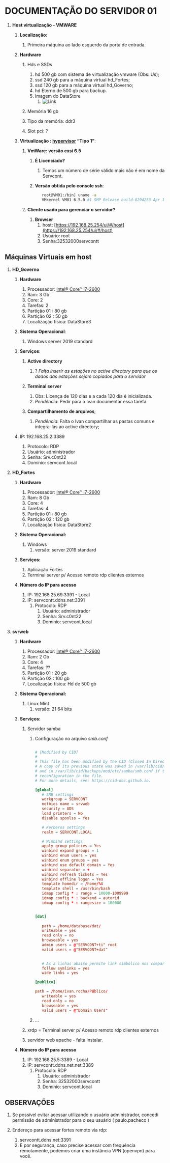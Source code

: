 # DOCUMENTAÇÃO DO SERVIDOR 01

1. **Host virtualização - VMWARE**
   1. **Localização:**
      1. Primeira máquina ao lado esquerdo da porta de entrada.

   2. **Hardware**

      1. Hds e SSDs
         1. hd 500 gb com sistema de virtualização vmware (Obs: Us);
         2. ssd 240 gb para a máquina virtual hd_Fortes;
         3. ssd 120 gb para a máquina virtual hd_Governo;
         4. hd Eterno de 500 gb para backup.
         5. Imagem do DataStore
            1. ![Link](../../img/DataStores_do_servidor_vmware.jpeg)

      2. Memória 16 gb
      3. Tipo da memória: ddr3
      4. Slot pci: ?

   3. **Virtualização : [hypervisor](https://www.vmware.com/topics/glossary/content/hypervisor.html#:~:text=A%20hypervisor%2C%20also%20known%20as,such%20as%20memory%20and%20processing.)  “Tipo 1”**:
      1. **VmWare: versão exsi 6.5**
         1. **É Licenciado?**
            1. Temos um número de série válido mais não é em nome da Servcont.

         2. **Versão obtida pelo console ssh**:

            ```sh
               root@VM01:/bin] uname -a
               VMkernel VM01 6.5.0 #1 SMP Release build-8294253 Apr 17 2018 19:05:39 x86_64 x86_64 x86_64 ESXi
            ```

      2. **Cliente usado para gerenciar o servidor?**
         1. **Browser**
            1. host: [https://192.168.25.254/ui/#/host](https://192.168.25.254/ui/#/host)
            2. Usuário: root
            3. Senha:32532000servcontt

## Máquinas Virtuais em host

1. **HD_Governo**
   1. **Hardware**
      1. Processador:  [Intel® Core™ i7-2600](https://www.intel.com.br/content/www/br/pt/products/sku/52213/intel-core-i72600-processor-8m-cache-up-to-3-80-ghz/specifications.html)
      2. Ram: 3 Gb
      3. Core: 2
      4. Tarefas: 2
      5. Partição 01 : 80 gb
      6. Partição 02 : 50 gb
      7. Localização física: DataStore3

   2. **Sistema Operacional**:
      1. Windows server 2019 standard

   3. **Serviços**:
      1. **Active directory**
         1. ? _Falta inserir as estações no active directory para que os dados das estações sejam copiados para o servidor_

      2. **Terminal server**
         1. Obs: Licença de 120 dias e a cada 120 dia é inicializada.
         2. _Pendência_: Pedir para o Ivan documentar essa tarefa.

      3. **Compartilhamento de arquivos**;
         1. _Pendência_: Falta o Ivan compartilhar as pastas comuns e integra-las ao active directory;

   4. IP: 192.168.25.2:3389
      1. Protocolo: RDP
      2. Usuário: administrador
      3. Senha: Srv.c0nt22
      4. Domínio: servcont.local

2. **HD_Fortes**
   1. **Hardware**
      1. Processador:  [Intel® Core™ i7-2600](https://www.intel.com.br/content/www/br/pt/products/sku/52213/intel-core-i72600-processor-8m-cache-up-to-3-80-ghz/specifications.html)
      2. Ram: 8 Gb
      3. Core: 4
      4. Tarefas: 4
      5. Partição 01 : 80 gb
      6. Partição 02 : 120 gb
      7. Localização física: DataStore2

   2. **Sistema Operacional:**
      1. Windows
         1. versão: server 2019 standard

   3. **Serviços:**
      1. Aplicação Fortes
      2. Terminal server p/ Acesso remoto rdp clientes externos

   4. **Número do IP para acesso**
      1. IP: 192.168.25.69:3391 - Local
      2. IP: servcontt.ddns.net:3391
         1. Protocolo: RDP
            1. Usuário: administrador
            2. Senha: Srv.c0nt22
            3. Domínio: servcont.local

3. **svrweb**
   1. **Hardware**
      1. Processador:  [Intel® Core™ i7-2600](https://www.intel.com.br/content/www/br/pt/products/sku/52213/intel-core-i72600-processor-8m-cache-up-to-3-80-ghz/specifications.html)
      2. Ram: 2 Gb
      3. Core: 4
      4. Tarefas: ??
      5. Partição 01 : 20 gb
      6. Partição 02 : 100 gb
      7. Localização física: Hd de 500 gb

   2. **Sistema Operacional:**
      1. Linux Mint
         1. versão: 21 64 bits

   3. **Serviços:**
      1. Servidor samba
         1. Configuração no arquivo _smb.conf_

            ```conf

            # [Modified by CID]
            #
            # This file has been modified by the CID (Closed In Directory) program.
            # A copy of its previous state was saved in /var/lib/cid/backups/ori/etc/samba/smb.conf
            # and in /var/lib/cid/backups/mod/etc/samba/smb.conf if the program has made a
            # reconfiguration in the file.
            # For more details, see: https://cid-doc.github.io.

            [global]
               # SMB settings
               workgroup = SERVCONT
               netbios name = srvweb
               security = ADS
               load printers = No
               disable spoolss = Yes

               # Kerberos settings
               realm = SERVCONT.LOCAL

               # Winbind settings
               apply group policies = Yes
               winbind expand groups = 1
               winbind enum users = yes
               winbind enum groups = yes
               winbind use default domain = Yes
               winbind separator = +
               winbind refresh tickets = Yes
               winbind offline logon = Yes
               template homedir = /home/%U
               template shell = /usr/bin/bash
               idmap config * : range = 10000-1009999
               idmap config * : backend = autorid
               idmap config * : rangesize = 100000


            [dat]
               
               path = /home/database/dat/
               writeable = yes
               read only = no
               browseable = yes 
               admin users = @"SERVCONT+ti" root  
               valid users = @"SERVCONT+dat"
               

               # As 2 linhas abaixo permite link simbólico nos compartilhamentos:
               follow symlinks = yes
               wide links = yes

            [publico]

            path = /home/ivan.rocha/Público/
               writeable = yes
               read only = no
               browseable = yes    
               valid users = @"Domain Users"


            ```

         2. ...

      2. xrdp = Terminal server p/ Acesso remoto rdp clientes externos
      3. servidor web apache - falta instalar.

   4. **Número do IP para acesso**
      1. IP: 192.168.25.5:3389 - Local
      2. IP: servcontt.ddns.net.net:3389
         1. Protocolo: RDP
            1. Usuário: administrador
            2. Senha: 32532000servcontt
            3. Domínio: servcont.local

## OBSERVAÇÕES

   1. Se possível evitar acessar utilizando o usuário administrador,  concedi permissão de administrador para o seu usuário ( paulo.pacheco )

   2. Endereço para  acessar fortes remoto via rdp:
      1. servcontt.ddns.net:3391
      2. E por segurança, caso precise acessar com frequência remotamente, podemos criar uma instância VPN (openvpn) para você.
